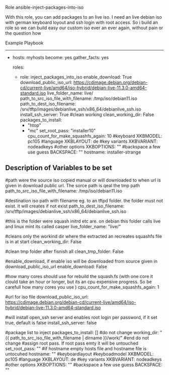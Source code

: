Role ansible-inject-packages-into-iso

With this role, you can add packages to an live iso.
I need an live debian iso with german keyboard loyout and ssh login with root access.
So i build an role so we can build easy our custom iso ever an ever again, without pain or the question how


Example Playbook


---
- hosts: myhosts
  become: yes
  gather_facts: yes

  roles:
    - role: inject_packages_into_iso
      enable_download: True
      download_public_iso_url: https://cdimage.debian.org/debian-cd/current-live/amd64/iso-hybrid/debian-live-11.3.0-amd64-standard.iso
      live_folder_name: live/
      path_to_src_iso_file_with_filename: /tmp/iso/debian11.iso
      path_to_dest_iso_filename: /srv/tftp/images/debianlive_ssh/x86_64/debianlive_ssh.iso
      install_ssh_server: True
      #clean working
      clean_working_dir: False
      packages_to_install:
      - "htop"
      - "mc"
      set_root_pass: "installer10"
      cpu_count_for_make_squashfs_again: 10
      #keyboard
      XKBMODEL: pc105
      #language
      XKBLAYOUT: de
      #key variants
      XKBVARIANT: nodeadkeys
      #other options
      XKBOPTIONS: ""
      #backspace a few use guess
      BACKSPACE: ""
      hostname: installer-strange

Description of Variables to be set
---
#path were the source iso copied manual or will downloaded to when url is given in download public url. The sorce path is qeal the tmp path
path_to_src_iso_file_with_filename: /tmp/iso/debian11.iso

#destination iso path with filename eg. to an tftpd folder. the folder must not exist. it will creates if not exist
path_to_dest_iso_filename: /srv/tftp/images/debianlive_ssh/x86_64/debianlive_ssh.iso

#this is the folder were squash initrd etc are. on debian this folder calls live and linux mint its called casper
live_folder_name: "live/"

#cleans only the workind dir where the extracted an recreates squashfs file is in at start
clean_working_dir: False

#clean tmp folder after fisnish all
clean_tmp_folder: False

#enable_download, if enable iso will be downloaded from source given in download_public_iso_url
enable_download: False

#how many cores should use for rebuild the squash.fs (with one core it clould take an hour or longer, but its an cpu expensive progress. So be carefull how many cores you use )
cpu_count_for_make_squashfs_again: 1

#url for iso file
download_public_iso_url: https://cdimage.debian.org/debian-cd/current-live/amd64/iso-hybrid/debian-live-11.3.0-amd64-standard.iso

#will install open_ssh server and enables root login per password, if it set true, default is false
install_ssh_server: false

#package list to inject
packages_to_install: []
#do not change
working_dir: "{{ path_to_src_iso_file_with_filename | dirname }}/work/"
#end do not change
#assign root pass. If root pass emty it will be  untouched
set_root_pass: ""
#if hostname empty hosts file and hostname file is untocuhed
hostname: ""
#keyboardlayout
#keyboadmodel
XKBMODEL: pc105
#language
XKBLAYOUT: de
#key variants
XKBVARIANT: nodeadkeys
#other options
XKBOPTIONS: ""
#backspace a few use guess
BACKSPACE: ""


